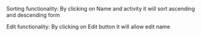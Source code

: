 Sorting functionality:
By clicking on Name and activity it will sort ascending and descending form

Edit functionality:
By clicking on Edit button it will allow edit name 
